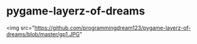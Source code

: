 # pygame-layerz-of-dreams
<img src="https://github.com/programmingdream123/pygame-layerz-of-dreams/blob/master/gp1.JPG"
















